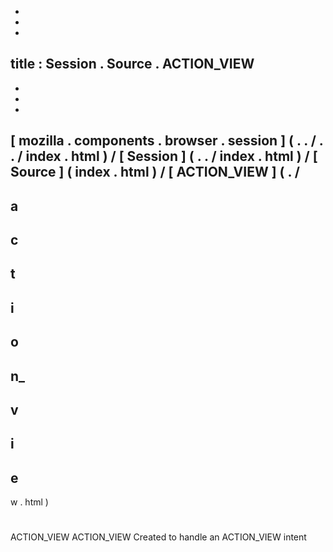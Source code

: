 -
-
-
title
:
Session
.
Source
.
ACTION_VIEW
-
-
-
-
[
mozilla
.
components
.
browser
.
session
]
(
.
.
/
.
.
/
index
.
html
)
/
[
Session
]
(
.
.
/
index
.
html
)
/
[
Source
]
(
index
.
html
)
/
[
ACTION_VIEW
]
(
.
/
-
a
-
c
-
t
-
i
-
o
-
n_
-
v
-
i
-
e
-
w
.
html
)
#
ACTION_VIEW
ACTION_VIEW
Created
to
handle
an
ACTION_VIEW
intent

